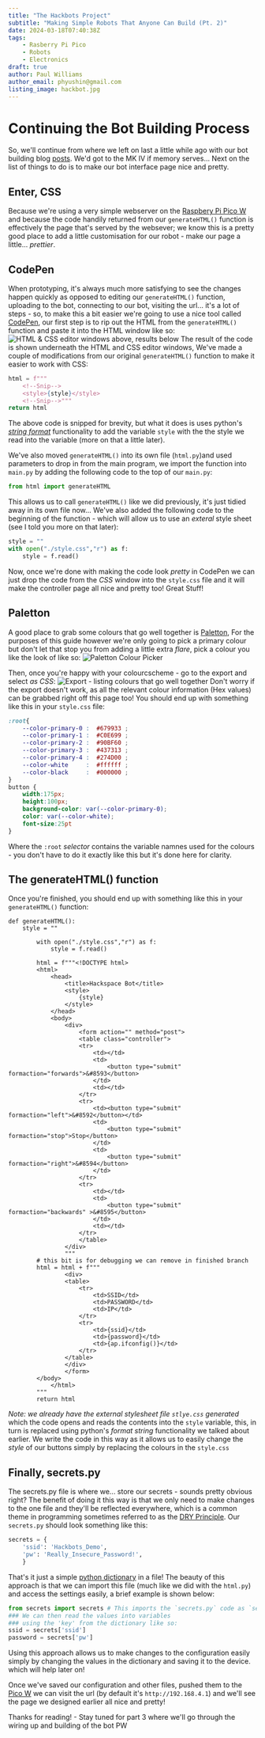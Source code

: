 ```yaml
---
title: "The Hackbots Project"
subtitle: "Making Simple Robots That Anyone Can Build (Pt. 2)"
date: 2024-03-18T07:40:38Z
tags:
    - Rasberry Pi Pico
    - Robots
    - Electronics
draft: true
author: Paul Williams
author_email: phyushin@gmail.com
listing_image: hackbot.jpg
---
```


# Continuing the Bot Building Process
So, we'll continue from where we left on last a little while ago with our bot building blog [posts][1]. 
We'd got to the MK IV if memory serves... Next on the list of things to do is to make our bot interface page nice and pretty.

## Enter, CSS
Because we're using a very simple webserver on the [Raspbery Pi Pico W][2] and because the code handily returned from our `generateHTML()` function is effectively the page that's served by the websever; we know this is a pretty good place to add a little customisation for our robot - make our page a little... _prettier_.

## CodePen
When prototyping, it's always much more satisfying to see the changes happen quickly as opposed to editing our `generateHTML()` function, uploading to the bot, connecting to our bot, visiting the url... it's a lot of steps - so, to make this a bit easier we're going to use a nice tool called [CodePen][3], our first step is to rip out the HTML from the `generateHTML()` function and paste it into the HTML window like so:
![HTML & CSS editor windows above, results below](./images/codepen_screenshot.png)
The result of the code is shown underneath the HTML and CSS editor windows, We've made a couple of modifications from our original `generateHTML()` function to make it easier to work with CSS:

```python
html = f"""
    <!--Snip-->
    <style>{style}</style>
    <!--Snip-->"""
return html
```

The above code is snipped for brevity, but what it does is uses python's [_string format_][5] functionality to add the variable `style` with the the style we read into the variable (more on that a little later).

We've also moved `generateHTML()` into its own file (`html.py`)and used parameters to drop in from the main program, we import the function into `main.py` by adding the following code to the top of our `main.py`:

```python
from html import generateHTML
```

This allows us to call `generateHTML()` like we did previously, it's just tidied away in its own file now... We've also added the following code to the beginning of the function - which will allow us to use an _exteral_ style sheet (see I told you more on that later):
```python
style = ""
with open("./style.css","r") as f:
    style = f.read()
```
Now, once we're done with making the code look _pretty_ in CodePen we can just drop the code from the _CSS_ window into the `style.css` file and it will make the controller page all nice and pretty too! Great Stuff!

## Paletton
A good place to grab some colours that go well together is [Paletton][3], For the purposes of this guide however we're only going to pick a primary colour but don't let that stop you from adding a little extra _flare_, pick a colour you like the look of like so:
![Paletton Colour Picker](./images/paletton1.png)

Then, once you're happy with your colourcscheme - go to the export and select _as CSS_:
![Export - listing colours that go well together](./images/export_as_css.png)
Don't worry if the export doesn't work, as all the relevant colour information (Hex values) can be grabbed right off this page too!
You should end up with something like this in your `style.css` file:
```css
:root{
    --color-primary-0 :  #679933 ;
    --color-primary-1 :  #C0E699 ;
    --color-primary-2 :  #90BF60 ;
    --color-primary-3 :  #437313 ;
    --color-primary-4 :  #274D00 ;
    --color-white     :  #ffffff ;
    --color-black     :  #000000 ;
}
button {
    width:175px;
    height:100px;
    background-color: var(--color-primary-0);
    color: var(--color-white);
    font-size:25pt
}
```
Where the `:root` _selector_ contains the variable namnes used for the colours - you don't have to do it exactly like this but it's done here for clarity.

## The generateHTML() function
Once you're finished, you should end up with something like this in your `generateHTML()` function:

```
def generateHTML():
    style = ""

        with open("./style.css","r") as f:
            style = f.read()
        
        html = f"""<!DOCTYPE html>
        <html>
            <head> 
                <title>Hackspace Bot</title> 
                <style>
                    {style}
                </style>
            </head>
            <body>
                <div>
                    <form action="" method="post">
                    <table class="controller">
                    <tr>
                        <td></td>
                        <td>
                            <button type="submit" formaction="forwards">&#8593</button>
                        </td>
                        <td></td>
                    </tr>
                    <tr>
                        <td><button type="submit" formaction="left">&#8592</button></td>
                        <td>
                            <button type="submit" formaction="stop">Stop</button>
                        </td>
                        <td>
                            <button type="submit" formaction="right">&#8594</button>
                        </td>
                    </tr>
                    <tr>
                        <td></td>
                        <td>
                            <button type="submit" formaction="backwards" >&#8595</button>
                        </td>
                        <td></td>
                    </tr>
                    </table>
                </div>
                """
        # this bit is for debugging we can remove in finished branch
        html = html + f"""
                <div>
                <table>
                    <tr>
                        <td>SSID</td>
                        <td>PASSWORD</td>
                        <td>IP</td>
                    </tr>
                    <tr>
                        <td>{ssid}</td>
                        <td>{password}</td>
                        <td>{ap.ifconfig()}</td>
                    </tr>
                </table>
                </div>
                </form>
        </body>
            </html>
        """
        return html
```

_Note: we already have the external stylesheet file `stlye.css` generated_ which the code opens and reads the contents into the `style` variable, this, in turn is replaced using python's _format string_ functionality we talked about earlier. We write the code in this way as it allows us to easily change the _style_ of our buttons simply by replacing the colours in the `style.css`

## Finally, secrets.py
The secrets.py file is where we... store our secrets - sounds pretty obvious right? The benefit of doing it this way is that we only need to make changes to the one file and they'll be reflected everywhere, which is a common theme in programming sometimes referred to as the [DRY Principle][6]. Our `secrets.py` should look something like this:

```python
secrets = {
    'ssid': 'Hackbots_Demo',
    'pw': 'Really_Insecure_Password!',
    }
```

That's it just a simple [python dictionary][7] in a file! The beauty of this approach is that we can import this file (much like we did with the `html.py`) and access the settings easily, a brief example is shown below:

```python
from secrets import secrets # This imports the `secrets.py` code as `secrets` into the current file
### We can then read the values into variables
### using the 'key' from the dictionary like so:
ssid = secrets['ssid']
password = secrets['pw']
```

Using this approach allows us to make changes to the configuration easily simply by changing the values in the dictionary and saving it to the device. which will help later on!

Once we've saved our configuration and other files, pushed them to the [Pico W][2] we can visit the url (by default it's `http://192.168.4.1`) and we'll see the page we designed earlier all nice and pretty!

Thanks for reading! - Stay tuned for part 3 where we'll go through the wiring up and building of the bot
PW

[1]: https://www.leighhack.org/blog/2024/the-hackbots-project/ "Original Hackbot Adventures"
[2]: https://www.raspberrypi.com/documentation/microcontrollers/raspberry-pi-pico.html "Raspberry Pi Pico"
[3]: https://codepen.io/pen/ "CodePen"
[4]: https://paletton.com/ "Paletton"
[5]: https://docs.python.org/3/tutorial/inputoutput.html#formatted-string-literals "Format Strings"
[6]: https://en.wikipedia.org/wiki/Don't_repeat_yourself "DRY programming" 
[7]: https://docs.python.org/3/tutorial/datastructures.html#dictionaries "Python Dictionary"
